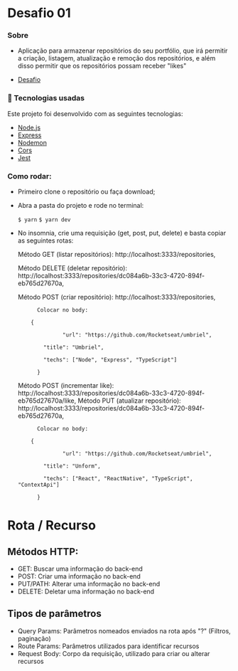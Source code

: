 # Desafio 01
### Sobre
- Aplicação para armazenar repositórios do seu portfólio, que irá permitir a criação, listagem, atualização e remoção dos repositórios, e além disso permitir que os repositórios possam receber "likes"

- [Desafio](https://github.com/Rocketseat/bootcamp-gostack-desafios/tree/master/desafio-conceitos-nodejs)

### :rocket: Tecnologias usadas
Este projeto foi desenvolvido com as seguintes tecnologias:
- [Node.js](https://nodejs.org/en/)
- [Express](https://expressjs.com/pt-br/)
- [Nodemon](https://www.npmjs.com/package/nodemon)
- [Cors](https://www.npmjs.com/package/cors)
- [Jest](https://www.npmjs.com/package/jest)

### Como rodar:

- Primeiro clone o repositório ou faça download;
- Abra a pasta do projeto e rode no terminal:

  `$ yarn`
  `$ yarn dev`

- No insomnia, crie uma requisição (get, post, put, delete) e basta copiar as seguintes rotas:

  Método GET (listar repositórios): http://localhost:3333/repositories,

  Método DELETE (deletar repositório): http://localhost:3333/repositories/dc084a6b-33c3-4720-894f-eb765d27670a,

  Método POST (criar repositório): http://localhost:3333/repositories,

      		Colocar no body:

          {

      				"url": "https://github.com/Rocketseat/umbriel",

              "title": "Umbriel",

              "techs": ["Node", "Express", "TypeScript"]

      		}


  Método POST (incrementar like): http://localhost:3333/repositories/dc084a6b-33c3-4720-894f-eb765d27670a/like,
  Método PUT (atualizar repositório): http://localhost:3333/repositories/dc084a6b-33c3-4720-894f-eb765d27670a,

      		Colocar no body: 

          {

      				"url": "https://github.com/Rocketseat/umbriel",

              "title": "Unform",

              "techs": ["React", "ReactNative", "TypeScript", "ContextApi"]

      		}
          

# Rota / Recurso
## Métodos HTTP:
- GET: Buscar uma informação do back-end
- POST: Criar uma informação no back-end
- PUT/PATH: Alterar uma informação no back-end
- DELETE: Deletar uma informação no back-end


## Tipos de parâmetros
- Query Params: Parâmetros nomeados enviados na rota após "?" (Filtros, paginação)
- Route Params: Parâmetros utilizados para identificar recursos
- Request Body: Corpo da requisição, utilizado para criar ou alterar recursos
